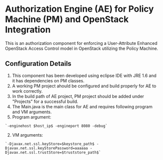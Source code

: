 # Authorization Engine (AE) for Policy Machine (PM) and OpenStack Integration #

This is an authorization component for enforcing a User-Attribute Enhanced OpenStack Access Control model in OpenStack utilizing the Policy Machine.

## Configuration Details 
1. This component has been developed using eclipse IDE with JRE 1.6 and it has dependencies on PM classes.
2. A working PM project ahould be configured and build properly for AE to work correctly.
3. In the build path of AE project, PM project should be added under "Projects" for a successful build. 
4. The Main.java is the main class for AE and requires following program and VM arguments.
  1. Program argument:
  
    `-enginehost $host_ip$ -engineport 8080 -debug`
  2. VM arguments: 
  
    `-Djavax.net.ssl.keyStore=$keystore_path$ -Djavax.net.ssl.keyStorePassword=aaaaaa -Djavax.net.ssl.trustStore=$truststore_path$`
